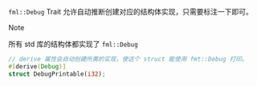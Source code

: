 ​`fml::Debug​` Trait 允许自动推断创建对应的结构体实现，只需要标注一下即可。

> [!note]
> 所有 std​​ 库的结构体都实现了 `fml::Debug​​`

```rust
// derive 属性会自动创建所需的实现，使这个 struct 能使用 fmt::Debug 打印。
#[derive(Debug)]
struct DebugPrintable(i32);
```
